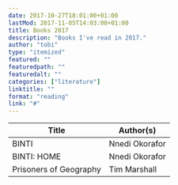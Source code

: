 ```yaml
---
date: 2017-10-27T18:01:00+01:00
lastMod: 2017-11-05T14:03:00+01:00
title: Books 2017
description: "Books I've read in 2017."
author: "tobi"
type: "itemized"
featured: ""
featuredpath: ""
featuredalt: ""
categories: ["literature"]
linktitle: ""
format: "reading"
link: "#"
---
```


| Title                  | Author(s)                |
|------------------------|--------------------------|
| BINTI                  | Nnedi Okorafor           |
| BINTI: HOME            | Nnedi Okorafor           |
| Prisoners of Geography | Tim Marshall             |

